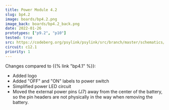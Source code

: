 ```yaml
---
title: Power Module 4.2
slug: bp4.2
image: boards/bp4.2.png
image_back: boards/bp4.2_back.png
date: 2022-01-26
prototypes: ["p9.2", "p10"]
tested: true
src: https://codeberg.org/psylink/psylink/src/branch/master/schematics/power_module4.2
circuit: c12.1
priority: 1
---
```


Changes compared to {{% link "bp4.1" %}}:

- Added logo
- Added "OFF" and "ON" labels to power switch
- Simplified power LED circuit
- Moved the external power pins (J7) away from the center of the battery, so the pin headers are not physically in the way when removing the battery.
